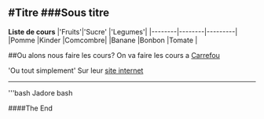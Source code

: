 #Titre
###Sous titre
---
**Liste de cours**
|'Fruits'|'Sucre' |'Legumes'|
|--------|--------|---------|
|Pomme   |Kinder  |Comcombre|
|Banane  |Bonbon  |Tomate   |

##Ou alons nous faire les cours?
On va faire les cours a [Carrefou](https://www.officielles.fr/wp-content/uploads/2024/01/C1-2.jpg)

'Ou tout simplement'
Sur leur [site internet](https://www.carrefour.fr/?msockid=3a43f2c8ecc662de0a26e766ed5663cd)

---
'''bash
Jadore bash

####The End
